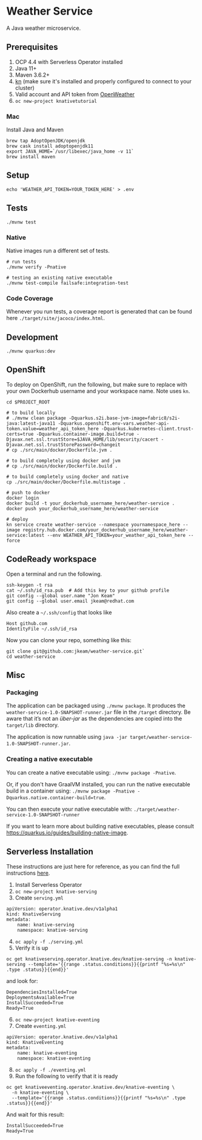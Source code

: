 # Weather Service
A Java weather microservice.


## Prerequisites
1.  OCP 4.4 with Serverless Operator installed
2.  Java 11+
3.  Maven 3.6.2+
4.  [kn](https://github.com/knative/client) (make sure it's installed and properly configured to connect to your cluster)
5.  Valid account and API token from [OpenWeather](https://openweathermap.org/api)
6.  `oc new-project knativetutorial`


### Mac
Install Java and Maven
```
brew tap AdoptOpenJDK/openjdk
brew cask install adoptopenjdk11
export JAVA_HOME=`/usr/libexec/java_home -v 11`
brew install maven
```


## Setup
`echo 'WEATHER_API_TOKEN=YOUR_TOKEN_HERE' > .env`


## Tests
`./mvnw test`

### Native
Native images run a different set of tests.

```
# run tests
./mvnw verify -Pnative

# testing an existing native executable
./mvnw test-compile failsafe:integration-test
```

### Code Coverage
Whenever you run tests, a coverage report is generated that can be found here `./target/site/jacoco/index.html`.


## Development
`./mvnw quarkus:dev`


## OpenShift
To deploy on OpenShift, run the following, but make sure to replace with your own Dockerhub username and your workspace name.  Note uses `kn`.

```
cd $PROJECT_ROOT

# to build locally
# ./mvnw clean package -Dquarkus.s2i.base-jvm-image=fabric8/s2i-java:latest-java11 -Dquarkus.openshift.env-vars.weather-api-token.value=weather_api_token_here -Dquarkus.kubernetes-client.trust-certs=true -Dquarkus.container-image.build=true -Djavax.net.ssl.trustStore=$JAVA_HOME/lib/security/cacert -Djavax.net.ssl.trustStorePassword=changeit
# cp ./src/main/docker/Dockerfile.jvm .

# to build completely using docker and jvm
# cp ./src/main/docker/Dockerfile.build .

# to build completely using docker and native
cp ./src/main/docker/Dockerfile.multistage .

# push to docker
docker login
docker build -t your_dockerhub_username_here/weather-service .
docker push your_dockerhub_username_here/weather-service

# deploy
kn service create weather-service --namespace yournamespace_here --image registry.hub.docker.com/your_dockerhub_username_here/weather-service:latest --env WEATHER_API_TOKEN=your_weather_api_token_here --force
```


## CodeReady workspace
Open a terminal and run the following.

```
ssh-keygen -t rsa
cat ~/.ssh/id_rsa.pub  # Add this key to your github profile
git config --global user.name "Jon Keam"
git config --global user.email jkeam@redhat.com
```

Also create a `~/.ssh/config` that looks like
```
Host github.com
IdentityFile ~/.ssh/id_rsa
```

Now you can clone your repo, something like this:
```
git clone git@github.com:jkeam/weather-service.git`
cd weather-service
```


## Misc
### Packaging

The application can be packaged using `./mvnw package`.
It produces the `weather-service-1.0-SNAPSHOT-runner.jar` file in the `/target` directory.
Be aware that it’s not an _über-jar_ as the dependencies are copied into the `target/lib` directory.

The application is now runnable using `java -jar target/weather-service-1.0-SNAPSHOT-runner.jar`.

### Creating a native executable

You can create a native executable using: `./mvnw package -Pnative`.

Or, if you don't have GraalVM installed, you can run the native executable build in a container using: `./mvnw package -Pnative -Dquarkus.native.container-build=true`.

You can then execute your native executable with: `./target/weather-service-1.0-SNAPSHOT-runner`

If you want to learn more about building native executables, please consult https://quarkus.io/guides/building-native-image.


## Serverless Installation
These instructions are just here for reference, as you can find the full instructions [here](https://docs.openshift.com/container-platform/4.4/serverless/installing_serverless/installing-openshift-serverless.html).

1.  Install Serverless Operator
2.  `oc new-project knative-serving`
3.  Create `serving.yml`
```
apiVersion: operator.knative.dev/v1alpha1
kind: KnativeServing
metadata:
    name: knative-serving
    namespace: knative-serving
```
4.  `oc apply -f ./serving.yml`
5.  Verify it is up
```
oc get knativeserving.operator.knative.dev/knative-serving -n knative-serving --template='{{range .status.conditions}}{{printf "%s=%s\n" .type .status}}{{end}}'
```
and look for:
```
DependenciesInstalled=True
DeploymentsAvailable=True
InstallSucceeded=True
Ready=True
```
6.  `oc new-project knative-eventing`
7.  Create `eventing.yml`
```
apiVersion: operator.knative.dev/v1alpha1
kind: KnativeEventing
metadata:
    name: knative-eventing
    namespace: knative-eventing
```
8.  `oc apply -f ./eventing.yml`
9.  Run the following to verify that it is ready
```
oc get knativeeventing.operator.knative.dev/knative-eventing \
  -n knative-eventing \
  --template='{{range .status.conditions}}{{printf "%s=%s\n" .type .status}}{{end}}'
```
And wait for this result:
```
InstallSucceeded=True
Ready=True
```

